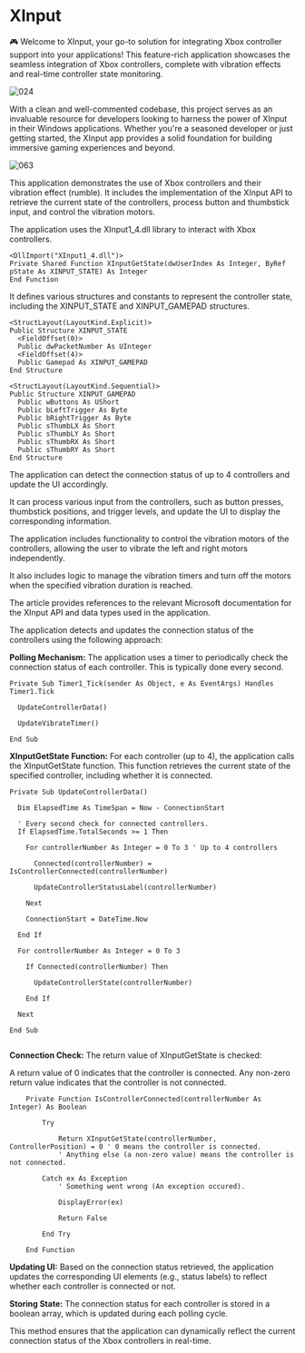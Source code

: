 # XInput

🎮 Welcome to XInput, your go-to solution for integrating Xbox controller support into your applications! This feature-rich application showcases the seamless integration of Xbox controllers, complete with vibration effects and real-time controller state monitoring. 


![024](https://github.com/user-attachments/assets/bef33051-0d5d-4248-9afc-68a9d0fc3e5d)


With a clean and well-commented codebase, this project serves as an invaluable resource for developers looking to harness the power of XInput in their Windows applications. Whether you're a seasoned developer or just getting started, the XInput app provides a solid foundation for building immersive gaming experiences and beyond.






![063](https://github.com/user-attachments/assets/42017bca-10fc-4792-a0e2-005893763b00)




This application demonstrates the use of Xbox controllers and their vibration effect (rumble). It includes the implementation of the XInput API to retrieve the current state of the controllers, process button and thumbstick input, and control the vibration motors.

The application uses the XInput1_4.dll library to interact with Xbox controllers. 

``` VB
<DllImport("XInput1_4.dll")>
Private Shared Function XInputGetState(dwUserIndex As Integer, ByRef pState As XINPUT_STATE) As Integer
End Function

```

It defines various structures and constants to represent the controller state, including the XINPUT_STATE and XINPUT_GAMEPAD structures.

``` VB
<StructLayout(LayoutKind.Explicit)>
Public Structure XINPUT_STATE
  <FieldOffset(0)>
  Public dwPacketNumber As UInteger 
  <FieldOffset(4)>
  Public Gamepad As XINPUT_GAMEPAD
End Structure

<StructLayout(LayoutKind.Sequential)>
Public Structure XINPUT_GAMEPAD
  Public wButtons As UShort 
  Public bLeftTrigger As Byte 
  Public bRightTrigger As Byte
  Public sThumbLX As Short 
  Public sThumbLY As Short
  Public sThumbRX As Short
  Public sThumbRY As Short
End Structure

```





The application can detect the connection status of up to 4 controllers and update the UI accordingly. 


It can process various input from the controllers, such as button presses, thumbstick positions, and trigger levels, and update the UI to display the corresponding information.

The application includes functionality to control the vibration motors of the controllers, allowing the user to vibrate the left and right motors independently. 



It also includes logic to manage the vibration timers and turn off the motors when the specified vibration duration is reached. 





The article provides references to the relevant Microsoft documentation for the XInput API and data types used in the application.



The application detects and updates the connection status of the controllers using the following approach:

**Polling Mechanism:** The application uses a timer to periodically check the connection status of each controller. This is typically done every second.

``` VB
Private Sub Timer1_Tick(sender As Object, e As EventArgs) Handles Timer1.Tick

  UpdateControllerData()

  UpdateVibrateTimer()

End Sub

```

**XInputGetState Function:** For each controller (up to 4), the application calls the XInputGetState function. This function retrieves the current state of the specified controller, including whether it is connected.


``` VB
Private Sub UpdateControllerData()

  Dim ElapsedTime As TimeSpan = Now - ConnectionStart

  ' Every second check for connected controllers.
  If ElapsedTime.TotalSeconds >= 1 Then

    For controllerNumber As Integer = 0 To 3 ' Up to 4 controllers

      Connected(controllerNumber) = IsControllerConnected(controllerNumber)

      UpdateControllerStatusLabel(controllerNumber)

    Next

    ConnectionStart = DateTime.Now

  End If

  For controllerNumber As Integer = 0 To 3

    If Connected(controllerNumber) Then

      UpdateControllerState(controllerNumber)

    End If

  Next

End Sub
    
```

**Connection Check:** The return value of XInputGetState is checked:

A return value of 0 indicates that the controller is connected.
Any non-zero return value indicates that the controller is not connected.

``` VB
    Private Function IsControllerConnected(controllerNumber As Integer) As Boolean

        Try

            Return XInputGetState(controllerNumber, ControllerPosition) = 0 ' 0 means the controller is connected.
            ' Anything else (a non-zero value) means the controller is not connected.

        Catch ex As Exception
            ' Something went wrong (An exception occured).

            DisplayError(ex)

            Return False

        End Try

    End Function

```


**Updating UI:** Based on the connection status retrieved, the application updates the corresponding UI elements (e.g., status labels) to reflect whether each controller is connected or not.

**Storing State:** The connection status for each controller is stored in a boolean array, which is updated during each polling cycle.

This method ensures that the application can dynamically reflect the current connection status of the Xbox controllers in real-time.











